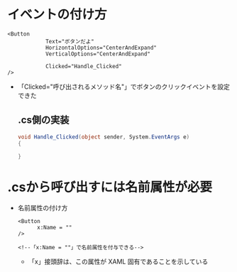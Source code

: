 # イベントの付け方

```xaml
<Button 
            Text="ボタンだよ" 
            HorizontalOptions="CenterAndExpand" 
            VerticalOptions="CenterAndExpand"
        
            Clicked="Handle_Clicked" 
/>
```

- 「Clicked="呼び出されるメソッド名"」でボタンのクリックイベントを設定できた

  

  ## .cs側の実装

  ```C#
  void Handle_Clicked(object sender, System.EventArgs e)
  {
  
  }
  ```

  

# .csから呼び出すには名前属性が必要

- 名前属性の付け方

  ```xaml
  <Button
    	x:Name = ""
  />
  
  <!--「x:Name = ""」で名前属性を付与できる-->
  ```

  - 「x」接頭辞は、この属性が XAML 固有であることを示している
